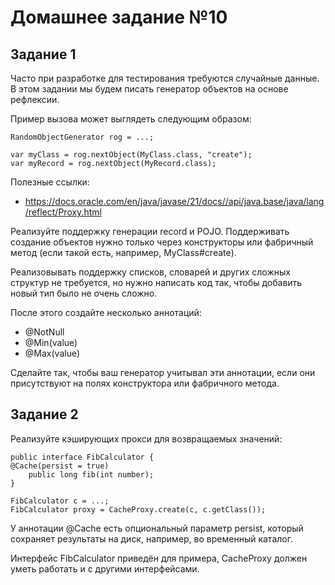 # Домашнее задание №10
## Задание 1
Часто при разработке для тестирования требуются случайные данные. В этом задании мы будем писать генератор объектов на основе рефлексии.

Пример вызова может выглядеть следующим образом:

    RandomObjectGenerator rog = ...;
    
    var myClass = rog.nextObject(MyClass.class, "create");
    var myRecord = rog.nextObject(MyRecord.class);
Полезные ссылки:
* https://docs.oracle.com/en/java/javase/21/docs//api/java.base/java/lang/reflect/Proxy.html

Реализуйте поддержку генерации record и POJO. Поддерживать создание объектов нужно только через конструкторы или фабричный метод (если такой есть, например, MyClass#create).

Реализовывать поддержку списков, словарей и других сложных структур не требуется, но нужно написать код так, чтобы добавить новый тип было не очень сложно.

После этого создайте несколько аннотаций:
* @NotNull
* @Min(value)
* @Max(value)

Сделайте так, чтобы ваш генератор учитывал эти аннотации, если они присутствуют на полях конструктора или фабричного метода.

## Задание 2
Реализуйте кэширующих прокси для возвращаемых значений:

    public interface FibCalculator {
    @Cache(persist = true)
        public long fib(int number);
    }
    
    FibCalculator c = ...;
    FibCalculator proxy = CacheProxy.create(c, c.getClass());

У аннотации @Cache есть опциональный параметр persist, который сохраняет результаты на диск, например, во временный каталог.

Интерфейс FibCalculator приведён для примера, CacheProxy должен уметь работать и с другими интерфейсами.
